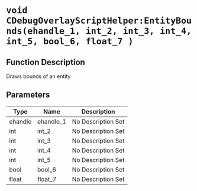# `void CDebugOverlayScriptHelper:EntityBounds(ehandle_1, int_2, int_3, int_4, int_5, bool_6, float_7 )`
## Function Description
Draws bounds of an entity
## Parameters
Type|Name|Description
--|--|--
ehandle|ehandle_1|No Description Set
int|int_2|No Description Set
int|int_3|No Description Set
int|int_4|No Description Set
int|int_5|No Description Set
bool|bool_6|No Description Set
float|float_7|No Description Set
